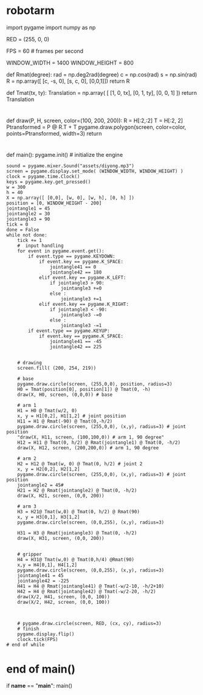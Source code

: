 # robotarm
import pygame
import numpy as np

RED = (255, 0, 0)

FPS = 60   # frames per second

WINDOW_WIDTH = 1400
WINDOW_HEIGHT = 800

def Rmat(degree):
    rad = np.deg2rad(degree) 
    c = np.cos(rad)
    s = np.sin(rad)
    R = np.array([ [c, -s, 0],
                   [s,  c, 0], [0,0,1]])
    return R

def Tmat(tx, ty):
    Translation = np.array( [
        [1, 0, tx],
        [0, 1, ty],
        [0, 0, 1]
    ])
    return Translation
#

def draw(P, H, screen, color=(100, 200, 200)):
    R = H[:2,:2]
    T = H[:2, 2]
    Ptransformed = P @ R.T + T 
    pygame.draw.polygon(screen, color=color, 
                        points=Ptransformed, width=3)
    return
#



def main():
    pygame.init() # initialize the engine

    sound = pygame.mixer.Sound("assets/diyong.mp3")
    screen = pygame.display.set_mode( (WINDOW_WIDTH, WINDOW_HEIGHT) )
    clock = pygame.time.Clock()
    keys = pygame.key.get_pressed()
    w = 300
    h = 40
    X = np.array([ [0,0], [w, 0], [w, h], [0, h] ])
    position = [0, WINDOW_HEIGHT - 200]
    jointangle1 = 45
    jointangle2 = 30
    jointangle3 = 90
    tick = 0
    done = False
    while not done:
        tick += 1
        #  input handling
        for event in pygame.event.get():
            if event.type == pygame.KEYDOWN:
                if event.key == pygame.K_SPACE:
                    jointangle41 == 0
                    jointangle42 == 180
                elif event.key == pygame.K_LEFT:
                    if jointangle3 > 90:
                        jointangle3 +=0
                    else :
                        jointangle3 +=1
                elif event.key == pygame.K_RIGHT:
                    if jointangle3 < -90:
                        jointangle3 -=0
                    else :
                        jointangle3 -=1
            if event.type == pygame.KEYUP:
                if event.key == pygame.K_SPACE:
                    jointangle41 == -45
                    jointangle42 == 225
                    
 
        # drawing
        screen.fill( (200, 254, 219))

        # base
        pygame.draw.circle(screen, (255,0,0), position, radius=3)
        H0 = Tmat(position[0], position[1]) @ Tmat(0, -h)
        draw(X, H0, screen, (0,0,0)) # base

        # arm 1
        H1 = H0 @ Tmat(w/2, 0)  
        x, y = H1[0,2], H1[1,2] # joint position
        H11 = H1 @ Rmat(-90) @ Tmat(0,-h/2)
        pygame.draw.circle(screen, (255,0,0), (x,y), radius=3) # joint position
        "draw(X, H11, screen, (100,100,0)) # arm 1, 90 degree"
        H12 = H11 @ Tmat(0, h/2) @ Rmat(jointangle1) @ Tmat(0, -h/2)    
        draw(X, H12, screen, (200,200,0)) # arm 1, 90 degree

        # arm 2
        H2 = H12 @ Tmat(w, 0) @ Tmat(0, h/2) # joint 2
        x, y = H2[0,2], H2[1,2]
        pygame.draw.circle(screen, (255,0,0), (x,y), radius=3) # joint position
        jointangle2 = 45#
        H21 = H2 @ Rmat(jointangle2) @ Tmat(0, -h/2)
        draw(X, H21, screen, (0,0, 200))
        
        # arm 3 
        H3 = H21@ Tmat(w,0) @ Tmat(0, h/2) @ Rmat(90)
        x, y = H3[0,1], H3[1,2]
        pygame.draw.circle(screen, (0,0,255), (x,y), radius=3)
        
        H31 = H3 @ Rmat(jointangle3) @ Tmat(0, -h/2)
        draw(X, H31, screen, (0,0, 200))

        
        # gripper
        H4 = H31@ Tmat(w,0) @ Tmat(0,h/4) @Rmat(90)
        x,y = H4[0,1], H4[1,2]
        pygame.draw.circle(screen, (0,0,255), (x,y), radius=3)
        jointangle41 = 45
        jointangle42 = -225
        H41 = H4 @ Rmat(jointangle41) @ Tmat(-w/2-10, -h/2+10)
        H42 = H4 @ Rmat(jointangle42) @ Tmat(-w/2-20, -h/2)
        draw(X/2, H41, screen, (0,0, 100))
        draw(X/2, H42, screen, (0,0, 100))
        
        
        
        # pygame.draw.circle(screen, RED, (cx, cy), radius=3)
        # finish
        pygame.display.flip()
        clock.tick(FPS)
    # end of while

    
# end of main()

if __name__ == "__main__":
    main()
